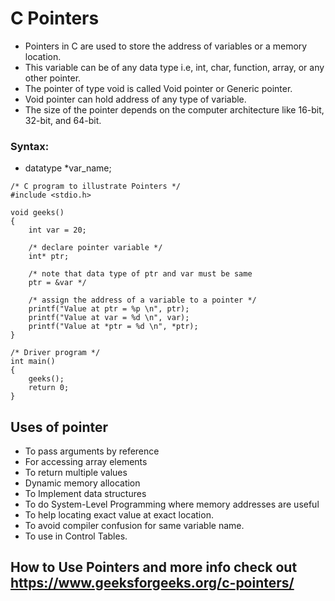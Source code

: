 # C Pointers

* Pointers in C are used to store the address of variables or a memory location. 
* This variable can be of any data type i.e, int, char, function, array, or any other pointer. 
* The pointer of type void is called Void pointer or Generic pointer.
* Void pointer can hold address of any type of variable. 
* The size of the pointer depends on the computer architecture like 16-bit, 32-bit, and 64-bit.

### Syntax:
* datatype *var_name; 

~~~~
/* C program to illustrate Pointers */
#include <stdio.h>

void geeks()
{
	int var = 20;

	/* declare pointer variable */
	int* ptr;

	/* note that data type of ptr and var must be same
	ptr = &var */

	/* assign the address of a variable to a pointer */
	printf("Value at ptr = %p \n", ptr);
	printf("Value at var = %d \n", var);
	printf("Value at *ptr = %d \n", *ptr);
}

/* Driver program */
int main()
{
	geeks();
	return 0;
}
~~~~

## Uses of pointer

* To pass arguments by reference
* For accessing array elements
* To return multiple values
* Dynamic memory allocation
* To Implement data structures
* To do System-Level Programming where memory addresses are useful
* To help locating exact value at exact location.
* To avoid compiler confusion for same variable name.
* To use in Control Tables.

## How to Use Pointers and more info check out https://www.geeksforgeeks.org/c-pointers/
